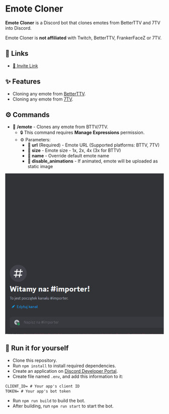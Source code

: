 # Emote Cloner
**Emote Cloner** is a Discord bot that clones emotes from BetterTTV and 7TV into Discord.

Emote Cloner is **not affiliated** with Twitch, BetterTTV, FrankerFaceZ or 7TV.

## 🔗 Links
- [🤖 Invite Link](https://discord.com/api/oauth2/authorize?client_id=1163079809719611413&permissions=8799314249792&scope=bot)

## ✨ Features
- Cloning any emote from [BetterTTV](https://betterttv.com).
- Cloning any emote from [7TV](https://7tv.app).

## ⚙️ Commands
- 🔧 **/emote** - Clones any emote from BTTV/7TV.
  - 🔒 This command requires **Manage Expressions** permission.
  - ⚙️ Parameters:
    - 🔗 **url** (Required) - Emote URL (Supported platforms: BTTV, 7TV)
    - 🔼 **size** - Emote size - 1x, 2x, 4x (3x for BTTV)
    - 📝 **name** - Override default emote name
    - 🛑 **disable_animations** - If animated, emote will be uploaded as static image

![/emote Usage example](.github/example1.gif)

## 🚀 Run it for yourself
- Clone this repository. 
- Run `npm install` to install required dependencies.
- Create an application on [Discord Developer Portal](https://discord.com/developers/applications).
- Create file named `.env`, and add this information to it:
```dotenv
CLIENT_ID= # Your app's client ID
TOKEN= # Your app's bot token
```
- Run `npm run build` to build the bot.
- After building, run `npm run start` to start the bot.